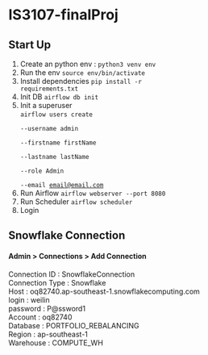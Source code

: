 # IS3107-finalProj

## Start Up 
1. Create an python env : <code>python3 venv env</code>
2. Run the env <code>source env/bin/activate</code>
3. Install dependencies <code>pip install -r requirements.txt</code>
4. Init DB <code>airflow db init</code>
5. Init a superuser <br/>
  <code>airflow users create \
--username admin \
--firstname firstName \
--lastname lastName \
--role Admin \
--email email@email.com</code>
6. Run Airflow <code>airflow webserver --port 8080</code>
7. Run Scheduler <code>airflow scheduler</code>
8. Login

## Snowflake Connection

#### Admin > Connections > Add Connection

Connection ID : SnowflakeConnection <br />
Connection Type : Snowflake<br />
Host : oq82740.ap-southeast-1.snowflakecomputing.com<br />
login : weilin<br />
password : P@ssword1<br />
Account : oq82740<br />
Database : PORTFOLIO_REBALANCING<br />
Region : ap-southeast-1<br/>
Warehouse : COMPUTE_WH<br />
